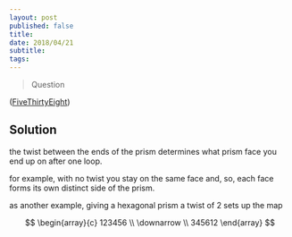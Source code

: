 ```yaml
---
layout: post
published: false
title: 
date: 2018/04/21
subtitle:
tags:
---
```


>Question

<!--more-->

([FiveThirtyEight](URL))

## Solution

the twist between the ends of the prism determines what prism face you end up on after one loop.


for example, with no twist you stay on the same face and, so, each face forms its own distinct side of the prism.

as another example, giving a hexagonal prism a twist of $2$ sets up the map

$$
  \begin{array}{c}
    123456 \\
    \downarrow \\
    345612
  \end{array}
$$

<br>
